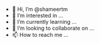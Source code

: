 - 👋 Hi, I’m @shameertm
- 👀 I’m interested in ...
- 🌱 I’m currently learning ...
- 💞️ I’m looking to collaborate on ...
- 📫 How to reach me ...

<!---
shameertm/shameertm is a ✨ special ✨ repository because its `README.md` (this file) appears on your GitHub profile.
You can click the Preview link to take a look at your changes.
--->
